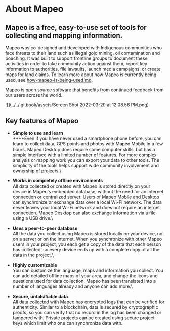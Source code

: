 # About Mapeo

## Mapeo is a free, easy-to-use set of tools for collecting and mapping information.

Mapeo was co-designed and developed with Indigenous communities who face threats to their land such as illegal gold mining, oil contamination and poaching. It was built to support frontline groups to document these activities in order to take community action against them, report key information to authorities, file lawsuits, launch media campaigns, or create maps for land claims. To learn more about how Mapeo is currently being used, see [how-mapeo-is-being-used.md](how-mapeo-is-being-used.md "mention").

Mapeo is open source software that benefits from continued feedback from our users across the world.

![](../../.gitbook/assets/Screen Shot 2022-03-29 at 12.08.56 PM.png)

## Key features of Mapeo

* **Simple to use and learn**\
****Even if you have never used a smartphone phone before, you can learn to collect data, GPS points and photos with Mapeo Mobile in a few hours. Mapeo Desktop does require some computer skills, but has a simple interface with a limited number of features. For more complex analysis or mapping work you can export your data to other tools. The simplicity of the tools helps support wide community involvement and ownership of projects.\

* **Works in completely offline environments**\
All data collected or created with Mapeo is stored directly on your device in Mapeo's embedded database, without the need for an internet connection or centralized server. Users of Mapeo Mobile and Desktop can synchronize or exchange data over a local Wi-Fi network. The data never leaves your local Wi-Fi network and does not require an internet connection. Mapeo Desktop can also exchange information via a file using a USB drive.\

* **Uses a peer-to-peer database**\
All the data you collect using Mapeo is stored locally on your device, not on a server or on the internet. When you synchronize with other Mapeo users in your project, you each get a copy of the data that each person has collected, so every device ends up with a complete copy of all the data in the project.\

* **Highly customizable**\
You can customize the language, maps and information you collect. You can add detailed offline maps of your area, and change the icons and questions used for data collection. Mapeo has been translated into a number of languages already and anyone can add more.\

* **Secure, unfalsifiable data**\
All data collected with Mapeo has encrypted logs that can be verified for authenticity. Similar to a blockchain, data is secured by cryptographic proofs, so you can verify that no record in the log has been changed or tampered with. Private projects can be created using secure project keys which limit who one can synchronize data with.
